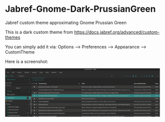 # Jabref-Gnome-Dark-PrussianGreen
Jabref custom theme approximating Gnome Prussian Green

This is a dark custom theme from https://docs.jabref.org/advanced/custom-themes

You can simply add it via: Options --> Preferences --> Appearance --> CustomTheme

Here is a screenshot:

![Jabref Screenshow](ScreenshotJabref.png?raw=true "Screenshot")

